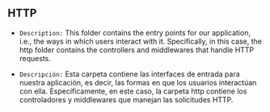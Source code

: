 ## HTTP

- `Description:` This folder contains the entry points for our application, i.e., the ways in which users interact with it. Specifically, in this case, the http folder contains the controllers and middlewares that handle HTTP requests.


- `Descripción:` Esta carpeta contiene las interfaces de entrada para nuestra aplicación, es decir, las formas en que los usuarios interactúan con ella. Específicamente, en este caso, la carpeta http contiene los controladores y middlewares que manejan las solicitudes HTTP.